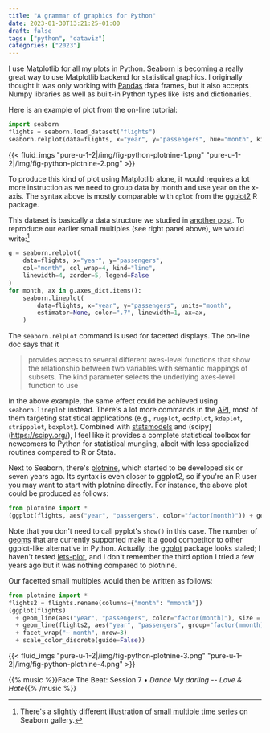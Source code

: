 ```yaml
---
title: "A grammar of graphics for Python"
date: 2023-01-30T13:21:25+01:00
draft: false
tags: ["python", "dataviz"]
categories: ["2023"]
---
```


I use Matplotlib for all my plots in Python. [Seaborn](https://seaborn.pydata.org/) is becoming a really great way to use Matplotlib backend for statistical graphics. I originally thought it was only working with [Pandas](https://pandas.pydata.org/) data frames, but it also accepts Numpy libraries as well as built-in Python types like lists and dictionaries.

Here is an example of plot from the on-line tutorial:

```python
import seaborn
flights = seaborn.load_dataset("flights")
seaborn.relplot(data=flights, x="year", y="passengers", hue="month", kind="line")
```

{{< fluid_imgs
"pure-u-1-2|/img/fig-python-plotnine-1.png"
"pure-u-1-2|/img/fig-python-plotnine-2.png" >}}

To produce this kind of plot using Matplotlib alone, it would requires a lot more instruction as we need to group data by month and use year on the x-axis. The syntax above is mostly comparable with `qplot` from the [ggplot2](https://ggplot2.tidyverse.org/) R package.

This dataset is basically a data structure we studied in [another post](https://aliquote.org/post/stata-plot-01/). To reproduce our earlier small multiples (see right panel above), we would write:[^1]

```python
g = seaborn.relplot(
    data=flights, x="year", y="passengers",
    col="month", col_wrap=4, kind="line",
    linewidth=4, zorder=5, legend=False
)
for month, ax in g.axes_dict.items():
    seaborn.lineplot(
        data=flights, x="year", y="passengers", units="month",
        estimator=None, color=".7", linewidth=1, ax=ax,
    )
```

The `seaborn.relplot` command is used for facetted displays. The on-line doc says that it

> provides access to several different axes-level functions that show the relationship between two variables with semantic mappings of subsets. The kind parameter selects the underlying axes-level function to use

In the above example, the same effect could be achieved using `seaborn.lineplot` instead. There's a lot more commands in the [API](https://seaborn.pydata.org/api.html), most of them targeting statistical applications (e.g., `rugplot`, `ecdfplot`, `kdeplot`, `strippplot`, `boxplot`). Combined with [statsmodels](https://www.statsmodels.org/stable/index.html) and (scipy](https://scipy.org/), I feel like it provides a complete statistical toolbox for newcomers to Python for statistical munging, albeit with less specialized routines compared to R or Stata.

Next to Seaborn, there's [plotnine](https://plotnine.readthedocs.io/en/stable/), which started to be developed six or seven years ago. Its syntax is even closer to ggplot2, so if you're an R user you may want to start with plotnine directly. For instance, the above plot could be produced as follows:

```python
from plotnine import *
(ggplot(flights, aes("year", "passengers", color="factor(month)")) + geom_line())
```

Note that you don't need to call pyplot's `show()` in this case. The number of [geoms](https://plotnine.readthedocs.io/en/stable/api.html#geoms) that are currently supported make it a good competitor to other ggplot-like alternative in Python. Actually, the [ggplot](https://github.com/yhat/ggpy) package looks staled; I haven't tested [lets-plot](https://lets-plot.org/), and I don't remember the third option I tried a few years ago but it was nothing compared to plotnine.

Our facetted small multiples would then be written as follows:

```python
from plotnine import *
flights2 = flights.rename(columns={"month": "mmonth"})
(ggplot(flights)
  + geom_line(aes("year", "passengers", color="factor(month)"), size = 3)
  + geom_line(flights2, aes("year", "passengers", group="factor(mmonth)"), color="grey")
  + facet_wrap("~ month", nrow=3)
  + scale_color_discrete(guide=False))
```

{{< fluid_imgs
"pure-u-1-2|/img/fig-python-plotnine-3.png"
"pure-u-1-2|/img/fig-python-plotnine-4.png" >}}

{{% music %}}Face The Beat: Session 7 • _Dance My darling -- Love & Hate_{{% /music %}}

[^1]: There's a slightly different illustration of [small multiple time series](https://seaborn.pydata.org/examples/timeseries_facets.html) on Seaborn gallery.
